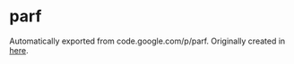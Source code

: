 # parf
Automatically exported from code.google.com/p/parf.
Originally created in [here](https://www.irb.hr/eng/Research/Divisions-and-Centers/Centre-for-Informatics-and-Computing/Projects/IT-projects/PARF).
